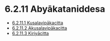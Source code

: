 

# 6.2.11 Abyākataniddesa

* [6.2.11.1 Kusalavipākacitta](6.2.11/6.2.11.1.md)
* [6.2.11.2 Akusalavipākacitta](6.2.11/6.2.11.2.md)
* [6.2.11.3 Kiriyācitta](6.2.11/6.2.11.3.md)



